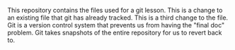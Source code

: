 This repository contains the files used for a git lesson.
This is a change to an existing file that git has already tracked.
This is a third change to the file.
Git is a version control system that prevents us from having the "final doc" problem.
Git takes snapshots of the entire repository for us to revert back to.

